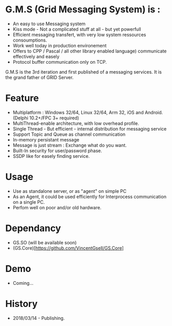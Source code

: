 # G.M.S (Grid Messaging System) is : 

- An easy to use Messaging system
- Kiss mode - Not a complicated stuff at all - but yet powerfull
- Efficient messaging transfert, with very low system ressources consoumptions.
- Work well today in production environement
- Offers to CPP / Pascal / all other library enabled language) communicate effectively and easely
- Protocol buffer communication only on TCP.

G.M.S is the 3rd iteration and first published of a messaging services. It is the grand father of GRID Server.


# Feature

- Multiplatform : Windows 32/64, Linux 32/64, Arm 32, iOS and Android. (Delphi 10.2+/FPC 3+ required)
- MultiThread-enable architecture, with low overhead profile.
- Single Thread - But efficient - internal distribution for messaging service
- Support Topic and Queue as channel communication
- In-memory persistant message
- Message is just stream : Exchange what do you want.
- Built-In security for user/password phase.
- SSDP like for easely finding service.

# Usage

- Use as standalone server, or as "agent" on simple PC
- As an Agent, it could be used efficiently for Interprocess communication on a single PC. 
- Perfom well on poor and/or old hardware. 

# Dependancy

- GS.SO (will be available soon)
- (GS.Core)[https://github.com/VincentGsell/GS.Core]

# Demo

- Coming...

# History

- 2018/03/14 - Publishing.

